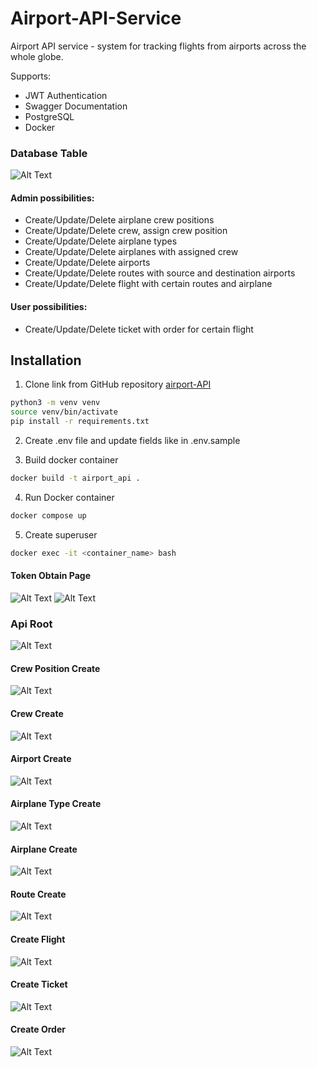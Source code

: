 # Airport-API-Service

Airport API service - system for tracking flights from airports across the whole globe. 

Supports:
- JWT Authentication
- Swagger Documentation
- PostgreSQL
- Docker

### Database Table

![Alt Text](https://github.com/leetwinoff/Airport-API-Service/raw/develop/images/database%20table.png)


#### Admin possibilities:
- Create/Update/Delete airplane crew positions
- Create/Update/Delete crew, assign crew position
- Create/Update/Delete airplane types
- Create/Update/Delete airplanes with assigned crew
- Create/Update/Delete airports
- Create/Update/Delete routes with source and destination airports
- Create/Update/Delete flight with certain routes and airplane

#### User possibilities:
- Create/Update/Delete ticket with order for certain flight


## Installation

1. Clone link from GitHub repository [airport-API](https://github.com/leetwinoff/Airport-API-Service.git)
```bash
python3 -m venv venv
source venv/bin/activate
pip install -r requirements.txt
```

2. Create .env file and update fields like in .env.sample 

3. Build docker container 
```bash
docker build -t airport_api . 
```

4. Run Docker container 
```bash
docker compose up
```

5. Create superuser
```bash
docker exec -it <container_name> bash
```


#### Token Obtain Page
![Alt Text](https://github.com/leetwinoff/Airport-API-Service/blob/develop/images/Token%20Obtain%201.png)
![Alt Text](https://github.com/leetwinoff/Airport-API-Service/blob/develop/images/Token%20Obtain%202.png)

### Api Root
![Alt Text](https://github.com/leetwinoff/Airport-API-Service/blob/develop/images/Api%20Root.png)

#### Crew Position Create
![Alt Text](https://github.com/leetwinoff/Airport-API-Service/blob/develop/images/Create%20Crew%20Position.png)

#### Crew Create
![Alt Text](https://github.com/leetwinoff/Airport-API-Service/blob/develop/images/Create%20Crew.png)

#### Airport Create
![Alt Text](https://github.com/leetwinoff/Airport-API-Service/blob/develop/images/Create%20Airport.png)

#### Airplane Type Create
![Alt Text](https://github.com/leetwinoff/Airport-API-Service/blob/develop/images/Create%20Airplane%20Type.png)

#### Airplane Create
![Alt Text](https://github.com/leetwinoff/Airport-API-Service/blob/develop/images/Create%20Airplane.png)

#### Route Create
![Alt Text](https://github.com/leetwinoff/Airport-API-Service/blob/develop/images/Create%20Rote.png)

#### Create Flight
![Alt Text](https://github.com/leetwinoff/Airport-API-Service/blob/develop/images/Create%20Flight.png)

#### Create Ticket
![Alt Text](https://github.com/leetwinoff/Airport-API-Service/blob/develop/images/Create%20Ticket.png)

#### Create Order
![Alt Text](https://github.com/leetwinoff/Airport-API-Service/blob/develop/images/Create%20Order.png)





